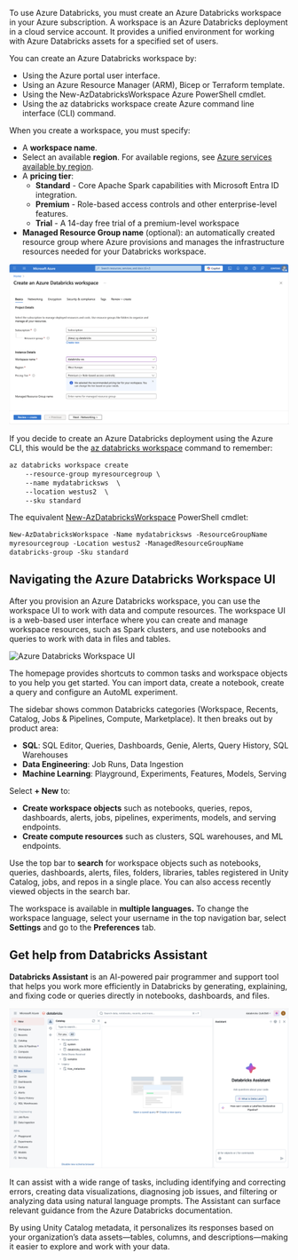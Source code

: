 To use Azure Databricks, you must create an Azure Databricks workspace in your Azure subscription. A workspace is an Azure Databricks deployment in a cloud service account. It provides a unified environment for working with Azure Databricks assets for a specified set of users.

You can create an Azure Databricks workspace by:

- Using the Azure portal user interface.
- Using an Azure Resource Manager (ARM), Bicep or Terraform template.
- Using the New-AzDatabricksWorkspace Azure PowerShell cmdlet.
- Using the az databricks workspace create Azure command line interface (CLI) command.

When you create a workspace, you must specify:

- A **workspace name**.
- Select an available **region**. For available regions, see [Azure services available by region](/explore/global-infrastructure/products-by-region/table).
- A **pricing tier**:
  - **Standard** - Core Apache Spark capabilities with Microsoft Entra ID integration.
  - **Premium** - Role-based access controls and other enterprise-level features.
  - **Trial** - A 14-day free trial of a premium-level workspace
- **Managed Resource Group name** (optional): an automatically created resource group where Azure provisions and manages the infrastructure resources needed for your Databricks workspace.

![Azure Databricks](../media/01-azure-databricks.png)

If you decide to create an Azure Databricks deployment using the Azure CLI, this would be the [az databricks workspace](/cli/azure/ext/databricks/databricks/workspace) command to remember:

```
az databricks workspace create
    --resource-group myresourcegroup \
    --name mydatabricksws  \
    --location westus2  \
    --sku standard
```

The equivalent [New-AzDatabricksWorkspace](/powershell/module/az.databricks/new-azdatabricksworkspace) PowerShell cmdlet:

```
New-AzDatabricksWorkspace -Name mydatabricksws -ResourceGroupName myresourcegroup -Location westus2 -ManagedResourceGroupName databricks-group -Sku standard
```

## Navigating the Azure Databricks Workspace UI

After you provision an Azure Databricks workspace, you can use the workspace UI to work with data and compute resources. The workspace UI is a web-based user interface where you can create and manage workspace resources, such as Spark clusters, and use notebooks and queries to work with data in files and tables.

![Azure Databricks Workspace UI](../media/02-azure-databricks-portal.png)

The homepage provides shortcuts to common tasks and workspace objects to you help you get started. You can import data, create a notebook, create a query and configure an AutoML experiment.

The sidebar shows common Databricks categories (Workspace, Recents, Catalog, Jobs & Pipelines, Compute, Marketplace). It then breaks out by product area:

- **SQL**: SQL Editor, Queries, Dashboards, Genie, Alerts, Query History, SQL Warehouses
- **Data Engineering**: Job Runs, Data Ingestion
- **Machine Learning**: Playground, Experiments, Features, Models, Serving

Select **+ New** to:

- **Create workspace objects** such as notebooks, queries, repos, dashboards, alerts, jobs, pipelines, experiments, models, and serving endpoints.
- **Create compute resources** such as clusters, SQL warehouses, and ML endpoints.

Use the top bar to **search** for workspace objects such as notebooks, queries, dashboards, alerts, files, folders, libraries, tables registered in Unity Catalog, jobs, and repos in a single place. You can also access recently viewed objects in the search bar. 

The workspace is available in **multiple languages.** To change the workspace language, select your username in the top navigation bar, select **Settings** and go to the **Preferences** tab.

## Get help from Databricks Assistant

**Databricks Assistant** is an AI-powered pair programmer and support tool that helps you work more efficiently in Databricks by generating, explaining, and fixing code or queries directly in notebooks, dashboards, and files. 

![Azure Databricks Assistant](../media/databricks-assistant.png)

It can assist with a wide range of tasks, including identifying and correcting errors, creating data visualizations, diagnosing job issues, and filtering or analyzing data using natural language prompts. The Assistant can surface relevant guidance from the Azure Databricks documentation. 

By using Unity Catalog metadata, it personalizes its responses based on your organization’s data assets—tables, columns, and descriptions—making it easier to explore and work with your data.